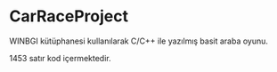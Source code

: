 # CarRaceProject
WINBGI kütüphanesi kullanılarak C/C++ ile yazılmış basit araba oyunu.

1453 satır kod içermektedir.
